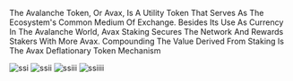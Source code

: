 The Avalanche Token, Or Avax, Is A Utility Token That Serves As The Ecosystem's Common Medium Of Exchange. Besides Its Use As Currency In The Avalanche World, Avax Staking Secures The Network And Rewards Stakers With More Avax. Compounding The Value Derived From Staking Is The Avax Deflationary Token Mechanism


![ssi](https://i.postimg.cc/t4b8NyND/ssi.png)
![ssii](https://i.postimg.cc/J7Dw1ph3/ssii.png)
![ssiii](https://i.postimg.cc/hPTHmhTf/ssiii.png)
![ssiiii](https://i.postimg.cc/J79ftjyf/ssiiii.png)
